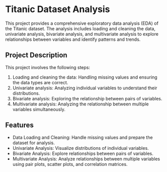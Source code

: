 # Titanic Dataset Analysis
This project provides a comprehensive exploratory data analysis (EDA) of the Titanic dataset. The analysis includes loading and cleaning the data, univariate analysis, bivariate analysis, and multivariate analysis to explore relationships between variables and identify patterns and trends.

## Project Description
This project involves the following steps:

1. Loading and cleaning the data: Handling missing values and ensuring the data types are correct.
2. Univariate analysis: Analyzing individual variables to understand their distributions.
3. Bivariate analysis: Exploring the relationship between pairs of variables.
4. Multivariate analysis: Analyzing the relationship between multiple variables simultaneously.

## Features
- Data Loading and Cleaning: Handle missing values and prepare the dataset for analysis.
- Univariate Analysis: Visualize distributions of individual variables.
- Bivariate Analysis: Explore relationships between pairs of variables.
- Multivariate Analysis: Analyze relationships between multiple variables using pair plots, scatter plots, and correlation matrices.
